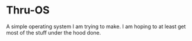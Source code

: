 # Thru-OS
A simple operating system I am trying to make.
I am hoping to at least get most of the stuff under the hood done.
